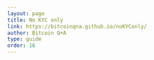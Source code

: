 ```yaml
---
layout: page
title: No KYC only
link: https://bitcoinqna.github.io/noKYConly/
author: Bitcoin Q+A
type: guide
order: 16
---
```

